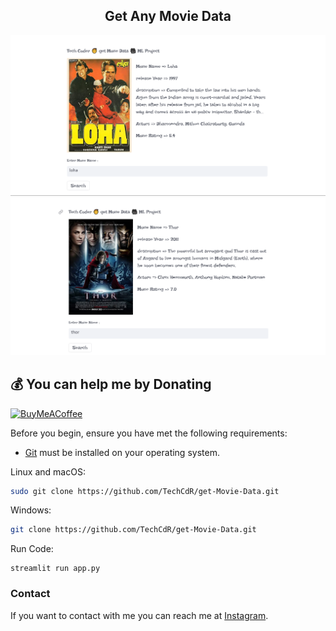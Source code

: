 
<h2 align="center"> Get Any Movie Data </h2>
 
<img src="Screenshot/image.png">
</br>
<img src="Screenshot/img2.png">



  ## 💰 You can help me by Donating
  [![BuyMeACoffee](https://img.shields.io/badge/Buy%20Me%20a%20Coffee-ffdd00?style=for-the-badge&logo=buy-me-a-coffee&logoColor=black)](
  https://www.buymeacoffee.com/techcoder) 


 
 Before you begin, ensure you have met the following requirements:

* [Git](https://git-scm.com/downloads "Download Git") must be installed on your operating system.


Linux and macOS:

```bash
sudo git clone https://github.com/TechCdR/get-Movie-Data.git
```

Windows:

```bash
git clone https://github.com/TechCdR/get-Movie-Data.git
```

Run Code:
```command
streamlit run app.py
```


### Contact

If you want to contact with me you can reach me at [Instagram](https://www.instagram.com/techcoder__/).


